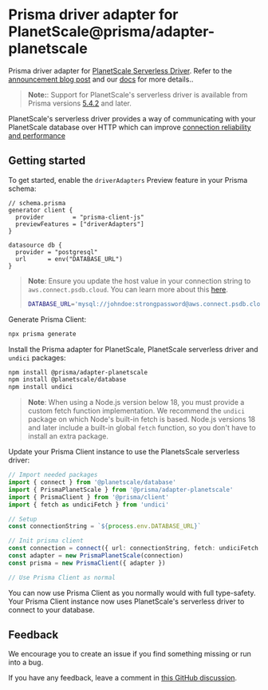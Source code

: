 # Prisma driver adapter for PlanetScale@prisma/adapter-planetscale

Prisma driver adapter for [PlanetScale Serverless Driver](https://github.com/planetscale/database-js). Refer to the [announcement blog post](https://www.prisma.io/blog/serverless-database-drivers-KML1ehXORxZV) and our [docs](https://www.prisma.io/docs/guides/database/planetscale#how-to-use-the-planetscale-serverless-driver-with-prisma-preview) for more details..

> **Note:**: Support for PlanetScale's serverless driver is available from Prisma versions [5.4.2](https://github.com/prisma/prisma/releases/tag/5.4.0) and later.

PlanetScale's serverless driver provides a way of communicating with your PlanetScale database over HTTP which can improve [connection reliability and performance](https://planetscale.com/blog/faster-mysql-with-http3)

## Getting started

To get started, enable the `driverAdapters` Preview feature in your Prisma schema:

```prisma
// schema.prisma
generator client {
  provider        = "prisma-client-js"
  previewFeatures = ["driverAdapters"]
}

datasource db {
  provider = "postgresql"
  url      = env("DATABASE_URL")
}
```

> **Note**: Ensure you update the host value in your connection string to `aws.connect.psdb.cloud`. You can learn more about this [here](https://planetscale.com/docs/tutorials/planetscale-serverless-driver#add-and-use-the-planetscale-serverless-driver-for-javascript-to-your-project).
>
>```bash
>DATABASE_URL='mysql://johndoe:strongpassword@aws.connect.psdb.cloud/clear_nightsky?sslaccept=strict'
>```

Generate Prisma Client:

```sh
npx prisma generate
```

Install the Prisma adapter for PlanetScale, PlanetScale serverless driver and `undici` packages:

```sh
npm install @prisma/adapter-planetscale
npm install @planetscale/database
npm install undici
```

> **Note**: When using a Node.js version below 18, you must provide a custom fetch function implementation. We recommend the `undici` package on which Node's built-in fetch is based. Node.js versions 18 and later include a built-in global `fetch` function, so you don't have to install an extra package.

Update your Prisma Client instance to use the PlanetsScale serverless driver:

```ts
// Import needed packages
import { connect } from '@planetscale/database'
import { PrismaPlanetScale } from '@prisma/adapter-planetscale'
import { PrismaClient } from '@prisma/client'
import { fetch as undiciFetch } from 'undici'

// Setup
const connectionString = `${process.env.DATABASE_URL}`

// Init prisma client
const connection = connect({ url: connectionString, fetch: undiciFetch })
const adapter = new PrismaPlanetScale(connection)
const prisma = new PrismaClient({ adapter })

// Use Prisma Client as normal
```

You can now use Prisma Client as you normally would with full type-safety. Your Prisma Client instance now uses PlanetScale's serverless driver to connect to your database.

## Feedback

We encourage you to create an issue if you find something missing or run into a bug.

If you have any feedback, leave a comment in [this GitHub discussion](https://github.com/prisma/prisma/discussions/21347).

